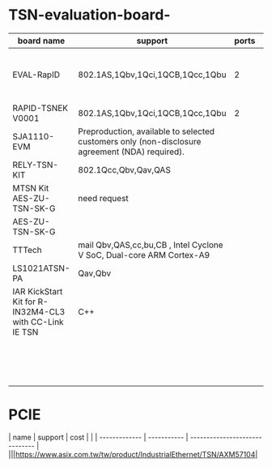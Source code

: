 # TSN-evaluation-board-

| board name    | support                          | ports | cost      |                                                   |
| ------------- | ------------------------------   |  ---- | --------- | ------------------------------ |
| EVAL-RapID    | 802.1AS,1Qbv,1Qci,1QCB,1Qcc,1Qbu |   2   |   899USD  |  https://www.analog.com/en/design-center/evaluation-hardware-and-software/evaluation-boards-kits/eval-rapid-tsnek.html , https://ez.analog.com/industrial-ethernet/embedded-ethernet-switches/f/q-a/90602/explanation-on-fido5x00-host-interface|
| RAPID-TSNEK V0001 | 802.1AS,1Qbv,1Qci,1QCB,1Qcc,1Qbu | 2 | 32948NTD | https://www.digikey.tw/products/en?keywords=RAPID-TSNEK-V0001&v=505 |
| SJA1110-EVM | Preproduction, available to selected customers only (non-disclosure agreement (NDA) required). ||　NT$26,939.49|https://www.nxp.com/products/interfaces/ethernet-/automotive-ethernet-switches/sja1110-evm-evaluation-board:SJA1110-EVM|
| RELY-TSN-KIT | 802.1Qcc,Qbv,Qav,QAS ||| https://www.relyum.com/web/rely-tsn-kit/ |
| MTSN Kit AES-ZU-TSN-SK-G | need request ||| https://soc-e.com/mtsn-kit-a-comprehensive-multiport-tsn-setup/ |
| 	AES-ZU-TSN-SK-G ||| 12,566.47USD | http://zedboard.org/product/tsn-hw-eval-kit |
|TTTech| mail   Qbv,QAS,cc,bu,CB ,    Intel Cyclone V SoC, Dual-core ARM Cortex-A9| ||https://www.tttech-industrial.com/products/slate/edge-ip-solution/#anchor_2|
|LS1021ATSN-PA|Qav,Qbv||NT$29,190.94|https://in.element14.com/nxp/ls1021atsn-pa/ref-design-kit-time-sensitive/dp/2820409|
|IAR KickStart Kit for R-IN32M4-CL3 with CC-Link IE TSN| C++　||EUR 300/USD 350|https://www.iar.com/rin32m4|
|||||https://www.acontis.com/de/tsn-demonstration-kit.html   ,  https://www.acontis.com/files/flyer/acontis-TSN-Stack.pdf|
|||||https://www.osadl.org/OPC-UA-over-TSN.opcua-tsn.0.html#c13382|
# PCIE

|  name    | support                           | cost      |                                                   |
| ------------- | -----------  | ------------------------------ |
|||https://www.asix.com.tw/tw/product/IndustrialEthernet/TSN/AXM57104|
